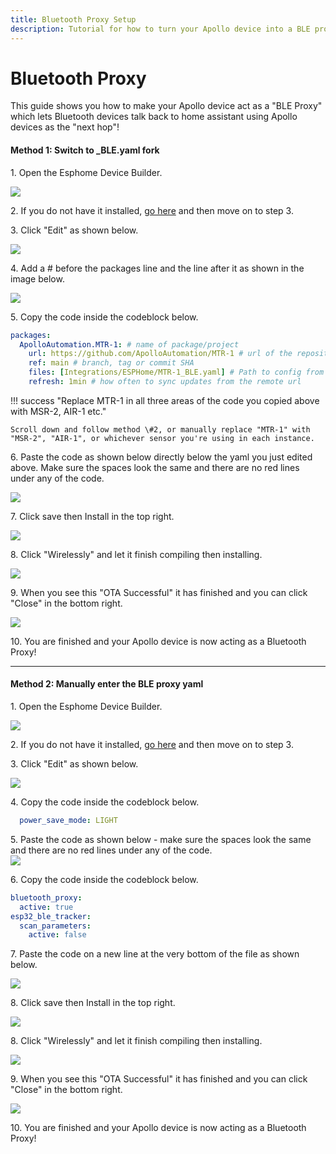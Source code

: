 ```yaml
---
title: Bluetooth Proxy Setup
description: Tutorial for how to turn your Apollo device into a BLE proxy!
---
```

# Bluetooth Proxy

This guide shows you how to make your Apollo device act as a "BLE Proxy" which lets Bluetooth devices talk back to home assistant using Apollo devices as the "next hop"!

#### Method 1: Switch to \_BLE.yaml fork

1\. Open the Esphome Device Builder.

![](../../../assets/bluetooth-proxy-tutorial-1.png)

2\. If you do not have it installed, [go here](https://esphome.io/guides/getting_started_hassio.html#installing-esphome-device-compiler "Install Esphome Device Builder.") and then move on to step 3.

3\. Click "Edit" as shown below.

![](../../../assets/bluetooth-proxy-tutorial-2.png)

4\. Add a \# before the packages line and the line after it as shown in the image below.

![](../../../assets/bluetooth-proxy-tutorial-10.png)

5\. Copy the code inside the codeblock below.

```yaml
packages:
  ApolloAutomation.MTR-1: # name of package/project
    url: https://github.com/ApolloAutomation/MTR-1 # url of the repository
    ref: main # branch, tag or commit SHA
    files: [Integrations/ESPHome/MTR-1_BLE.yaml] # Path to config from base repo URL
    refresh: 1min # how often to sync updates from the remote url
```

!!! success "Replace MTR-1 in all three areas of the code you copied above with MSR-2, AIR-1 etc."

    Scroll down and follow method \#2, or manually replace "MTR-1" with "MSR-2", "AIR-1", or whichever sensor you're using in each instance.

6\. Paste the code as shown below directly below the yaml you just edited above. Make sure the spaces look the same and there are no red lines under any of the code.

![](../../../assets/bluetooth-proxy-tutorial-9.png)

7\. Click save then Install in the top right.

![](../../../assets/bluetooth-proxy-tutorial-11.png)

8\. Click "Wirelessly" and let it finish compiling then installing.

![](../../../assets/bluetooth-proxy-tutorial-6.png)

9\. When you see this "OTA Successful" it has finished and you can click "Close" in the bottom right.

![](../../../assets/bluetooth-proxy-tutorial-7.png)

10\. You are finished and your Apollo device is now acting as a Bluetooth Proxy!

---

#### Method 2: Manually enter the BLE proxy yaml

1\. Open the Esphome Device Builder.

![](../../../assets/bluetooth-proxy-tutorial-1.png)

2\. If you do not have it installed, [go here](https://esphome.io/guides/getting_started_hassio.html#installing-esphome-device-compiler "Install Esphome Device Builder.") and then move on to step 3.

3\. Click "Edit" as shown below.

![](../../../assets/bluetooth-proxy-tutorial-2.png)

4\. Copy the code inside the codeblock below.

```yaml
  power_save_mode: LIGHT
```

5\. Paste the code as shown below - make sure the spaces look the same and there are no red lines under any of the code.<br>![](../../../assets/bluetooth-proxy-tutorial-5.png)

6\. Copy the code inside the codeblock below.

```yaml
bluetooth_proxy:
  active: true
esp32_ble_tracker:
  scan_parameters:
    active: false
```

7\. Paste the code on a new line at the very bottom of the file as shown below.

![](../../../assets/bluetooth-proxy-tutorial-7-1.png)

8\. Click save then Install in the top right.

![](../../../assets/bluetooth-proxy-tutorial-8.png)

8\. Click "Wirelessly" and let it finish compiling then installing.

![](../../../assets/bluetooth-proxy-tutorial-6.png)

9\. When you see this "OTA Successful" it has finished and you can click "Close" in the bottom right.

![](../../../assets/bluetooth-proxy-tutorial-7.png)

10\. You are finished and your Apollo device is now acting as a Bluetooth Proxy!